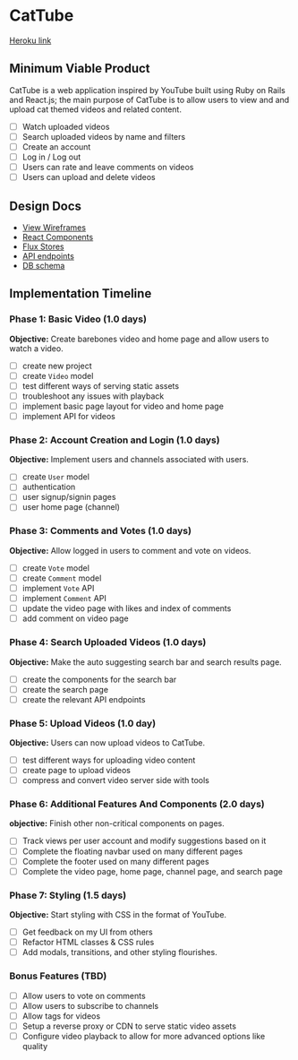 # CatTube

[Heroku link][heroku]

[heroku]: https://cattube.herokuapp.com

## Minimum Viable Product

CatTube is a web application inspired by YouTube built using Ruby on Rails and React.js; the main purpose of CatTube is to allow users to view and and upload cat themed videos and related content.

<!-- This is a Markdown checklist. Use it to keep track of your
progress. Put an x between the brackets for a checkmark: [x] -->

- [ ] Watch uploaded videos
- [ ] Search uploaded videos by name and filters
- [ ] Create an account
- [ ] Log in / Log out
- [ ] Users can rate and leave comments on videos
- [ ] Users can upload and delete videos

## Design Docs
* [View Wireframes][views]
* [React Components][components]
* [Flux Stores][stores]
* [API endpoints][api-endpoints]
* [DB schema][schema]

[views]: ./docs/views.md
[components]: ./docs/components.md
[stores]: ./docs/stores.md
[api-endpoints]: ./docs/api-endpoints.md
[schema]: ./docs/schema.md

## Implementation Timeline

### Phase 1: Basic Video (1.0 days)

**Objective:** Create barebones video and home page and allow users to watch a video.

- [ ] create new project
- [ ] create `Video` model
- [ ] test different ways of serving static assets
- [ ] troubleshoot any issues with playback
- [ ] implement basic page layout for video and home page
- [ ] implement API for videos

### Phase 2: Account Creation and Login (1.0 days)

**Objective:** Implement users and channels associated with users.

- [ ] create `User` model
- [ ] authentication
- [ ] user signup/signin pages
- [ ] user home page (channel)

### Phase 3: Comments and Votes (1.0 days)

**Objective:** Allow logged in users to comment and vote on videos.

- [ ] create `Vote` model
- [ ] create `Comment` model
- [ ] implement `Vote` API
- [ ] implement `Comment` API
- [ ] update the video page with likes and index of comments
- [ ] add comment on video page

### Phase 4: Search Uploaded Videos (1.0 days)

**Objective:** Make the auto suggesting search bar and search results page.

- [ ] create the components for the search bar
- [ ] create the search page
- [ ] create the relevant API endpoints

### Phase 5: Upload Videos (1.0 day)

**Objective:** Users can now upload videos to CatTube.

- [ ] test different ways for uploading video content
- [ ] create page to upload videos
- [ ] compress and convert video server side with tools

### Phase 6: Additional Features And Components (2.0 days)

**objective:** Finish other non-critical components on pages.

- [ ] Track views per user account and modify suggestions based on it
- [ ] Complete the floating navbar used on many different pages
- [ ] Complete the footer used on many different pages
- [ ] Complete the video page, home page, channel page, and search page

### Phase 7: Styling (1.5 days)

**Objective:** Start styling with CSS in the format of YouTube.

- [ ] Get feedback on my UI from others
- [ ] Refactor HTML classes & CSS rules
- [ ] Add modals, transitions, and other styling flourishes.

### Bonus Features (TBD)
- [ ] Allow users to vote on comments
- [ ] Allow users to subscribe to channels
- [ ] Allow tags for videos
- [ ] Setup a reverse proxy or CDN to serve static video assets
- [ ] Configure video playback to allow for more advanced options like quality

